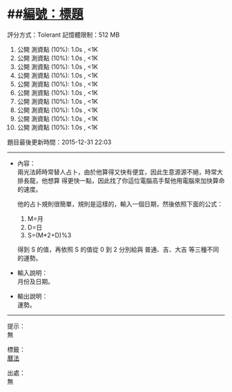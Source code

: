 ##[編號：標題](題目網址)
======
評分方式：Tolerant 
記憶體限制：512 MB

1. 公開 測資點 (10%): 1.0s , <1K
2. 公開 測資點 (10%): 1.0s , <1K
3. 公開 測資點 (10%): 1.0s , <1K
4. 公開 測資點 (10%): 1.0s , <1K
5. 公開 測資點 (10%): 1.0s , <1K
6. 公開 測資點 (10%): 1.0s , <1K
7. 公開 測資點 (10%): 1.0s , <1K
8. 公開 測資點 (10%): 1.0s , <1K
9. 公開 測資點 (10%): 1.0s , <1K
10. 公開 測資點 (10%): 1.0s , <1K

題目最後更新時間：2015-12-31 22:03
***

* 內容：  
	兩光法師時常替人占卜，由於他算得又快有便宜，因此生意源源不絕，時常大排長龍，他想算 得更快一點，因此找了你這位電腦高手幫他用電腦來加快算命的速度。
	
	他的占卜規則很簡單，規則是這樣的，輸入一個日期，然後依照下面的公式：  
	1. M=月  
	2. D=日  
	3. S=(M*2+D)%3  
	
	得到 S 的值，再依照 S 的值從 0 到 2 分別給與 普通、吉、大吉 等三種不同的運勢。

* 輸入說明：  
	月份及日期。
* 輸出說明：  
	運勢。
***

提示：  
	無

標籤：  
	[曆法](http://zerojudge.tw/ShowProblem?problemid=a003)

出處：  
	無